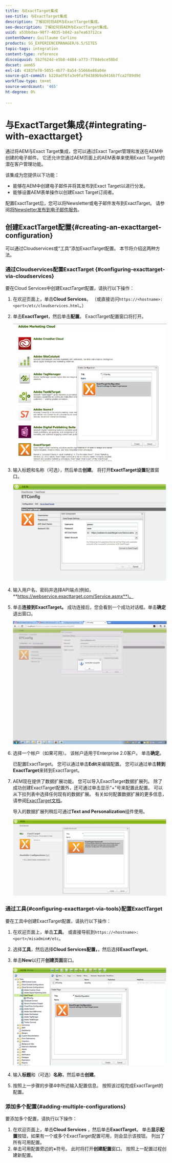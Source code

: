 ```yaml
---
title: 与ExactTarget集成
seo-title: 与ExactTarget集成
description: 了解如何将AEM与ExactTarget集成。
seo-description: 了解如何将AEM与ExactTarget集成。
uuid: a53bbdaa-98f7-4035-b842-aa7ea63712ca
contentOwner: Guillaume Carlino
products: SG_EXPERIENCEMANAGER/6.5/SITES
topic-tags: integration
content-type: reference
discoiquuid: 5b2f624d-e5b8-4484-a773-7784ebce58bd
docset: aem65
exl-id: 4183fe78-5055-4b77-8a54-55666e86a04e
source-git-commit: b220adf6fa3e9faf94389b9a9416b7fca2f89d9d
workflow-type: tm+mt
source-wordcount: '465'
ht-degree: 0%

---
```


# 与ExactTarget集成{#integrating-with-exacttarget}

通过将AEM与Exact Target集成，您可以通过Exact Target管理和发送在AEM中创建的电子邮件。 它还允许您通过AEM页面上的AEM表单来使用Exact Target的潜在客户管理功能。

该集成为您提供以下功能：

* 能够在AEM中创建电子邮件并将其发布到Exact Target以进行分发。
* 能够设置AEM表单操作以创建Exact Target订阅者。

配置ExactTarget后，您可以将Newsletter或电子邮件发布到ExactTarget。 请参阅[将Newsletter发布到电子邮件服务](/help/sites-authoring/personalization.md)。

## 创建ExactTarget配置{#creating-an-exacttarget-configuration}

可以通过Cloudservices或“工具”添加ExactTarget配置。 本节将介绍这两种方法。

### 通过Cloudservices配置ExactTarget {#configuring-exacttarget-via-cloudservices}

要在Cloud Services中创建ExactTarget配置，请执行以下操作：

1. 在欢迎页面上，单击&#x200B;**Cloud Services**。 （或直接访问`https://<hostname>:<port>/etc/cloudservices.html`。）
1. 单击&#x200B;**ExactTarget**，然后单击&#x200B;**配置**。 ExactTarget配置窗口将打开。

   ![chlimage_1-19](assets/chlimage_1-19.png)

1. 输入标题和名称（可选），然后单击&#x200B;**创建**。 将打开&#x200B;**ExactTarget设置**&#x200B;配置窗口。

   ![chlimage_1](assets/chlimage_1.jpeg)

1. 输入用户名、密码并选择API端点(例如，**https://webservice.exacttarget.com/Service.asmx**)。
1. 单击&#x200B;**连接到ExactTarget。** 成功连接后，您会看到一个成功对话框。单击&#x200B;**确定**&#x200B;退出窗口。

   ![chlimage_1-1](assets/chlimage_1-1.jpeg)

1. 选择一个帐户（如果可用）。 该帐户适用于Enterprise 2.0客户。 单击&#x200B;**确定**。

   已配置ExactTarget。 您可以通过单击&#x200B;**Edit**&#x200B;来编辑配置。 您可以通过单击&#x200B;**转到ExactTarget**&#x200B;来转到ExactTarget。

1. AEM现在提供了数据扩展功能。 您可以导入ExactTarget数据扩展列。 除了成功创建ExactTarget配置外，还可通过单击显示“+”号来配置此配置。 可以从下拉列表中选择任何现有的数据扩展。 有关如何配置数据扩展的更多信息，请参阅[ExactTarget文档](https://help.exacttarget.com/en/documentation/exacttarget/subscribers/data_extensions_and_data_relationships)。

   导入的数据扩展列稍后可通过&#x200B;**Text and Personalization**&#x200B;组件使用。

   ![chlimage_1-2](assets/chlimage_1-2.jpeg)

### 通过工具{#configuring-exacttarget-via-tools}配置ExactTarget

要在工具中创建ExactTarget配置，请执行以下操作：

1. 在欢迎页面上，单击&#x200B;**工具**。 或直接导航到`https://<hostname>:<port>/misadmin#/etc`。
1. 选择&#x200B;**工具**，然后选择&#x200B;**Cloud Services配置，**，然后选择&#x200B;**ExactTarget**。
1. 单击&#x200B;**New**&#x200B;以打开**创建页面**窗口。

   ![chlimage_1-34](assets/chlimage_1-3.jpeg)

1. 输入&#x200B;**标题**&#x200B;和（可选）**名称**，然后单击&#x200B;**创建**。
1. 按照上一步骤的步骤4中所述输入配置信息。 按照该过程完成ExactTarget的配置。

### 添加多个配置{#adding-multiple-configurations}

要添加多个配置，请执行以下操作：

1. 在欢迎页面上，单击&#x200B;**Cloud Services** ，然后单击&#x200B;**ExactTarget**。 单击&#x200B;**显示配置**&#x200B;按钮，如果有一个或多个ExactTarget配置可用，则会显示该按钮。 列出了所有可用配置。
1. 单击可用配置旁边的&#x200B;**+**&#x200B;符号。 此时将打开&#x200B;**创建配置**&#x200B;窗口。 按照上一配置过程创建新配置。
